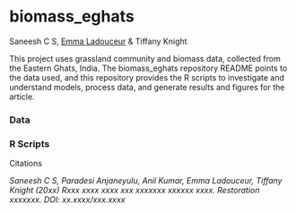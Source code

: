 # biomass_eghats
Saneesh C S, [Emma Ladouceur](https://github.com/emma-ladouceur) & Tiffany Knight

This project uses grassland community and biomass data, collected from the Eastern Ghats, India.
The biomass_eghats repository README points to the data used, and this repository provides the R scripts to investigate and understand models, process data,
and generate results and figures for the article.

### Data


### R Scripts

Citations

*Saneesh C S, Paradesi Anjaneyulu, Anil Kumar, Emma Ladouceur, Tiffany Knight (20xx) Rxxx xxxx xxxx xxx xxxxxxx xxxxxx xxxx. Restoration xxxxxxx. DOI: xx.xxxx/xxx.xxxx*
